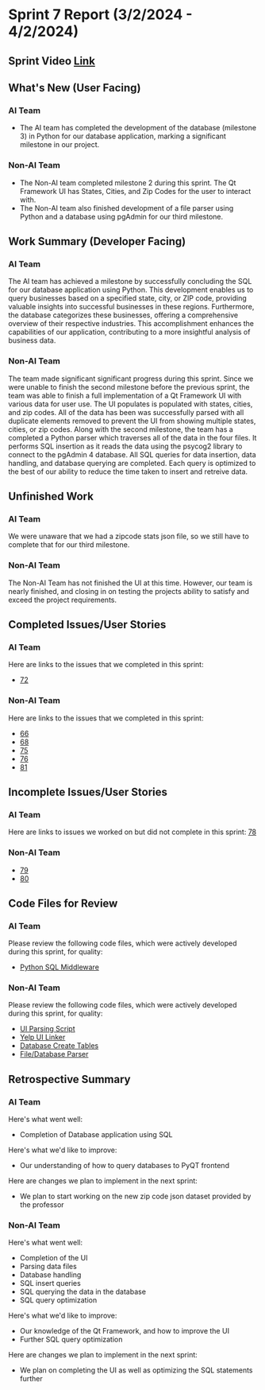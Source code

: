 # Sprint 7 Report (3/2/2024 - 4/2/2024)
## Sprint Video [Link](https://youtu.be/qIdEcB530WM)

## What's New (User Facing)
### AI Team
 * The AI team has completed the development of the database (milestone 3) in Python for our database application, marking a significant milestone in our project.

### Non-AI Team
 * The Non-AI team completed milestone 2 during this sprint. The Qt Framework UI has States, Cities, and Zip Codes for the user to interact with.
 * The Non-AI team also finished development of a file parser using Python and a database using pgAdmin for our third milestone.

## Work Summary (Developer Facing)
### AI Team
The AI team has achieved a milestone by successfully concluding the SQL for our database application using Python. This development enables us to query businesses based on a specified state, city, or ZIP code, providing valuable insights into successful businesses in these regions. Furthermore, the database categorizes these businesses, offering a comprehensive overview of their respective industries. This accomplishment enhances the capabilities of our application, contributing to a more insightful analysis of business data.

### Non-AI Team
The team made significant significant progress during this sprint. Since we were unable to finish the second milestone before the previous sprint, the team was able to finish a full implementation of a Qt Framework UI with various data for user use. The UI populates is populated with states, cities, and zip codes. All of the data has been was successfully parsed with all duplicate elements removed to prevent the UI from showing multiple states, cities, or zip codes. Along with the second milestone, the team has a completed a Python parser which traverses all of the data in the four files. It performs SQL insertion as it reads the data using the psycog2 library to connect to the pgAdmin 4 database. All SQL queries for data insertion, data handling, and database querying are completed. Each query is optimized to the best of our ability to reduce the time taken to insert and retreive data.


## Unfinished Work
### AI Team
We were unaware that we had a zipcode stats json file, so we still have to complete that for our third milestone.

### Non-AI Team
The Non-AI Team has not finished the UI at this time. However, our team is nearly finished, and closing in on testing the projects ability to satisfy and exceed the project requirements.

## Completed Issues/User Stories
### AI Team
Here are links to the issues that we completed in this sprint:
 * [72](https://github.com/WSUCptSCapstone-F23-S24/inst-aiassistedassignmentcompletion/issues/72)
 
### Non-AI Team
Here are links to the issues that we completed in this sprint:
* [66](https://github.com/WSUCptSCapstone-F23-S24/inst-aiassistedassignmentcompletion/issues/66)
* [68](https://github.com/WSUCptSCapstone-F23-S24/inst-aiassistedassignmentcompletion/issues/68)
* [75](https://github.com/WSUCptSCapstone-F23-S24/inst-aiassistedassignmentcompletion/issues/75)
* [76](https://github.com/WSUCptSCapstone-F23-S24/inst-aiassistedassignmentcompletion/issues/76)
* [81](https://github.com/WSUCptSCapstone-F23-S24/inst-aiassistedassignmentcompletion/issues/81)

 ## Incomplete Issues/User Stories
 ### AI Team
 Here are links to issues we worked on but did not complete in this sprint:
[78](https://github.com/WSUCptSCapstone-F23-S24/inst-aiassistedassignmentcompletion/issues/78)
 
 ### Non-AI Team
* [79](https://github.com/WSUCptSCapstone-F23-S24/inst-aiassistedassignmentcompletion/issues/79)
* [80](https://github.com/WSUCptSCapstone-F23-S24/inst-aiassistedassignmentcompletion/issues/80)

## Code Files for Review
### AI Team
Please review the following code files, which were actively developed during this sprint, for quality:
* [Python SQL Middleware](https://github.com/WSUCptSCapstone-F23-S24/inst-aiassistedassignmentcompletion/blob/AI/middleware-milestone3.py)

### Non-AI Team
Please review the following code files, which were actively developed during this sprint, for quality:
* [UI Parsing Script]([https://github.com/WSUCptSCapstone-F23-S24/inst-aiassistedassignmentcompletion/tree/Non-AI](https://github.com/WSUCptSCapstone-F23-S24/inst-aiassistedassignmentcompletion/blob/Non-AI/script.py))
* [Yelp UI Linker]([https://github.com/WSUCptSCapstone-F23-S24/inst-aiassistedassignmentcompletion/tree/Non-AI](https://github.com/WSUCptSCapstone-F23-S24/inst-aiassistedassignmentcompletion/blob/Non-AI/YelpApp.py))
* [Database Create Tables](https://github.com/WSUCptSCapstone-F23-S24/inst-aiassistedassignmentcompletion/blob/Non-AI/create_tables.sql)
* [File/Database Parser](https://github.com/WSUCptSCapstone-F23-S24/inst-aiassistedassignmentcompletion/blob/Non-AI/parseAndInsert.py)

## Retrospective Summary
### AI Team
Here's what went well:
  * Completion of Database application using SQL
    
Here's what we'd like to improve:
   * Our understanding of how to query databases to PyQT frontend
  
Here are changes we plan to implement in the next sprint:
   * We plan to start working on the new zip code json dataset provided by the professor

   
### Non-AI Team
Here's what went well:
  * Completion of the UI
  * Parsing data files
  * Database handling
  * SQL insert queries
  * SQL querying the data in the database
  * SQL query optimization
 
Here's what we'd like to improve:
   * Our knowledge of the Qt Framework, and how to improve the UI
   * Further SQL query optimization
  
Here are changes we plan to implement in the next sprint:
   * We plan on completing the UI as well as optimizing the SQL statements further 
